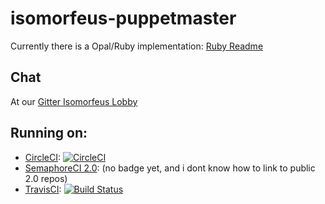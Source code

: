 # isomorfeus-puppetmaster

Currently there is a Opal/Ruby implementation:
[Ruby Readme](https://github.com/isomorfeus/isomorfeus-puppetmaster/tree/master/ruby)

## Chat
At our [Gitter Isomorfeus Lobby](http://gitter.im/isomorfeus/Lobby) 

## Running on:
- [CircleCI](https://circleci.com): [![CircleCI](https://circleci.com/gh/isomorfeus/isomorfeus-puppetmaster/tree/master.svg?style=svg)](https://circleci.com/gh/isomorfeus/isomorfeus-puppetmaster/tree/master)
- [SemaphoreCI 2.0](https://semaphoreci.com): (no badge yet, and i dont know how to link to public 2.0 repos)
- [TravisCI](https://travis-ci.org): [![Build Status](https://travis-ci.org/isomorfeus/isomorfeus-puppetmaster.svg?branch=master)](https://travis-ci.org/isomorfeus/isomorfeus-puppetmaster)
 